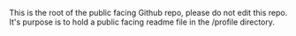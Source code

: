 This is the root of the public facing Github repo, please do not edit this repo.
It's purpose is to hold a public facing readme file in the /profile directory.
